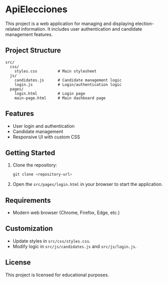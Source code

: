 # ApiElecciones

This project is a web application for managing and displaying election-related information. It includes user authentication and candidate management features.

## Project Structure

```
src/
  css/
    styles.css         # Main stylesheet
  js/
    candidates.js      # Candidate management logic
    login.js           # Login/authentication logic
  pages/
    login.html         # Login page
    main-page.html     # Main dashboard page
```

## Features
- User login and authentication
- Candidate management
- Responsive UI with custom CSS

## Getting Started

1. Clone the repository:
   ```powershell
   git clone <repository-url>
   ```
2. Open the `src/pages/login.html` in your browser to start the application.

## Requirements
- Modern web browser (Chrome, Firefox, Edge, etc.)

## Customization
- Update styles in `src/css/styles.css`.
- Modify logic in `src/js/candidates.js` and `src/js/login.js`.

## License
This project is licensed for educational purposes.

